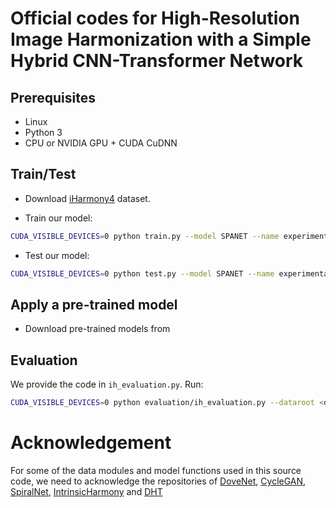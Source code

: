 <base target="_blank"/>

# Official codes for High-Resolution Image Harmonization with a Simple Hybrid CNN-Transformer Network 


## Prerequisites

- Linux
- Python 3
- CPU or NVIDIA GPU + CUDA CuDNN

## Train/Test
- Download [iHarmony4](https://github.com/bcmi/Image-Harmonization-Dataset-iHarmony4) dataset.

- Train our model:
```bash
CUDA_VISIBLE_DEVICES=0 python train.py --model SPANET --name experimental_name --dataset_root /***/iHarmony4/HAdobe5k/ --dataset_name HAdobe5k --batch_size 4 --init_port 55554 --local_rank 4 --crop_size 1024 --load_size 1024 --netG SPANET
```
- Test our model:
```bash
CUDA_VISIBLE_DEVICES=0 python test.py --model SPANET --name experimental_name --dataset_root /***/iHarmony4/HAdobe5k/ --dataset_name HAdobe5k --batch_size 4 --init_port 55554 --local_rank 4 --crop_size 1024 --load_size 1024 --netG SPANET
```

## Apply a pre-trained model
- Download pre-trained models from

## Evaluation
We provide the code in `ih_evaluation.py`. Run:
```bash
CUDA_VISIBLE_DEVICES=0 python evaluation/ih_evaluation.py --dataroot <dataset_dir> --result_root  /**/results/experiment_name/test_latest/images/ --evaluation_type our --dataset_name HAdobe5k  --image_size 1024
```


# Acknowledgement
For some of the data modules and model functions used in this source code, we need to acknowledge the repositories of [DoveNet](https://github.com/bcmi/Image-Harmonization-Dataset-iHarmony4/tree/master/DoveNet), [CycleGAN](https://github.com/junyanz/pytorch-CycleGAN-and-pix2pix), [
SpiralNet](https://github.com/zhenglab/spiralnet), [IntrinsicHarmony](https://github.com/zhenglab/IntrinsicHarmony) and [DHT](https://github.com/zhenglab/HarmonyTransformer)
